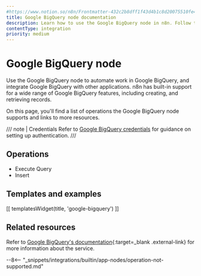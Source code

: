 ```yaml
---
#https://www.notion.so/n8n/Frontmatter-432c2b8dff1f43d4b1c8d20075510fe4
title: Google BigQuery node documentation
description: Learn how to use the Google BigQuery node in n8n. Follow technical documentation to integrate Google BigQuery node into your workflows.
contentType: integration
priority: medium
---
```


# Google BigQuery node

Use the Google BigQuery node to automate work in Google BigQuery, and integrate Google BigQuery with other applications. n8n has built-in support for a wide range of Google BigQuery features, including creating, and retrieving records.

On this page, you'll find a list of operations the Google BigQuery node supports and links to more resources.

/// note | Credentials
Refer to [Google BigQuery credentials](/integrations/builtin/credentials/google/) for guidance on setting up authentication. 
///

## Operations

- Execute Query
- Insert

## Templates and examples

<!-- see https://www.notion.so/n8n/Pull-in-templates-for-the-integrations-pages-37c716837b804d30a33b47475f6e3780 -->
[[ templatesWidget(title, 'google-bigquery') ]]

## Related resources

Refer to [Google BigQuery's documentation](https://cloud.google.com/bigquery/docs/reference/rest){:target=_blank .external-link} for more information about the service.

--8<-- "_snippets/integrations/builtin/app-nodes/operation-not-supported.md"

